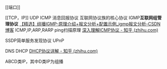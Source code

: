 
[[端口]]


[[TCP，IP]]
UDP
ICMP 消息回报协议
	互联网协议族的核心协议
		IGMP**互联网组管理协议** 
		[【精选】组播IGMP-原理介绍+报文分析+配置示例_igmp报文分析-CSDN博客](https://blog.csdn.net/fengxingzhe008/article/details/128402917)
		ICMP,IP,ARP,RARP
	ping扫描原理
[深入理解ICMP协议 - 知乎 (zhihu.com)](https://zhuanlan.zhihu.com/p/369623317)

SSDP简单服务发现协议
UPnP

DNS
DHCP
	[DHCP协议详解 - 知乎 (zhihu.com)](https://zhuanlan.zhihu.com/p/265293856)


ABCD类IP，其中D类IP为组播